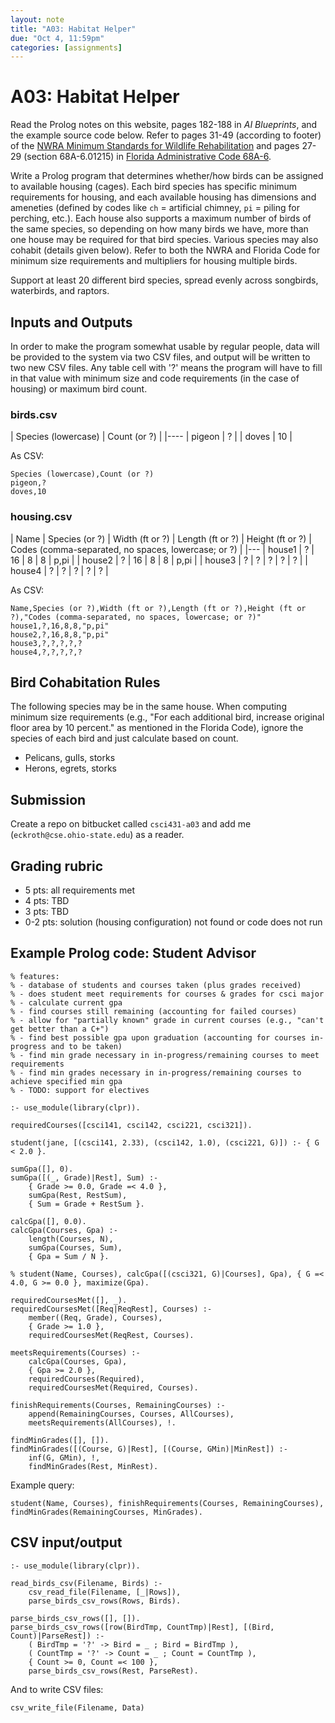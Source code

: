 ```yaml
---
layout: note
title: "A03: Habitat Helper"
due: "Oct 4, 11:59pm"
categories: [assignments]
---
```


# A03: Habitat Helper

Read the Prolog notes on this website, pages 182-188 in *AI Blueprints*, and the example source code below. Refer to pages 31-49 (according to footer) of the [NWRA Minimum Standards for Wildlife Rehabilitation](https://theiwrc.org/wp-content/uploads/2011/05/Standards-4th-Ed-2012-final.pdf) and pages 27-29 (section 68A-6.01215) in [Florida Administrative Code 68A-6](https://www.flrules.org/gateway/readFile.asp?sid=0&tid=0&cno=68A-6&caid=1305249&type=4&file=68A-6.doc).

Write a Prolog program that determines whether/how birds can be assigned to available housing (cages). Each bird species has specific minimum requirements for housing, and each available housing has dimensions and ameneties (defined by codes like `ch` = artificial chimney, `pi` = piling for perching, etc.). Each house also supports a maximum number of birds of the same species, so depending on how many birds we have, more than one house may be required for that bird species. Various species may also cohabit (details given below). Refer to both the NWRA and Florida Code for minimum size requirements and multipliers for housing multiple birds.

Support at least 20 different bird species, spread evenly across songbirds, waterbirds, and raptors.

## Inputs and Outputs

In order to make the program somewhat usable by regular people, data will be provided to the system via two CSV files, and output will be written to two new CSV files. Any table cell with '?' means the program will have to fill in that value with minimum size and code requirements (in the case of housing) or maximum bird count.

### birds.csv

| Species (lowercase) | Count (or ?) |
|----
| pigeon | ? |
| doves | 10 |

As CSV:

```
Species (lowercase),Count (or ?)
pigeon,?
doves,10
```

### housing.csv

| Name | Species (or ?) | Width (ft or ?) | Length (ft or ?) | Height (ft or ?) | Codes (comma-separated, no spaces, lowercase; or ?) |
|---
| house1 | ? | 16 | 8 | 8 | p,pi |
| house2 | ? | 16 | 8 | 8 | p,pi |
| house3 | ? | ? | ? | ? | ? |
| house4 | ? | ? | ? | ? | ? |

As CSV:

```
Name,Species (or ?),Width (ft or ?),Length (ft or ?),Height (ft or ?),"Codes (comma-separated, no spaces, lowercase; or ?)"
house1,?,16,8,8,"p,pi"
house2,?,16,8,8,"p,pi"
house3,?,?,?,?,?
house4,?,?,?,?,?
```

## Bird Cohabitation Rules

The following species may be in the same house. When computing minimum size requirements (e.g., "For each additional bird, increase original floor area by 10 percent." as mentioned in the Florida Code), ignore the species of each bird and just calculate based on count.

- Pelicans, gulls, storks
- Herons, egrets, storks

## Submission

Create a repo on bitbucket called `csci431-a03` and add me (`eckroth@cse.ohio-state.edu`) as a reader.

## Grading rubric

- 5 pts: all requirements met
- 4 pts: TBD
- 3 pts: TBD
- 0-2 pts: solution (housing configuration) not found or code does not run

## Example Prolog code: Student Advisor

```
% features:
% - database of students and courses taken (plus grades received)
% - does student meet requirements for courses & grades for csci major
% - calculate current gpa
% - find courses still remaining (accounting for failed courses)
% - allow for "partially known" grade in current courses (e.g., "can't get better than a C+")
% - find best possible gpa upon graduation (accounting for courses in-progress and to be taken)
% - find min grade necessary in in-progress/remaining courses to meet requirements
% - find min grades necessary in in-progress/remaining courses to achieve specified min gpa
% - TODO: support for electives

:- use_module(library(clpr)).

requiredCourses([csci141, csci142, csci221, csci321]).

student(jane, [(csci141, 2.33), (csci142, 1.0), (csci221, G)]) :- { G < 2.0 }.

sumGpa([], 0).
sumGpa([(_, Grade)|Rest], Sum) :-
    { Grade >= 0.0, Grade =< 4.0 },
    sumGpa(Rest, RestSum),
    { Sum = Grade + RestSum }.

calcGpa([], 0.0).
calcGpa(Courses, Gpa) :-
    length(Courses, N),
    sumGpa(Courses, Sum),
    { Gpa = Sum / N }.

% student(Name, Courses), calcGpa([(csci321, G)|Courses], Gpa), { G =< 4.0, G >= 0.0 }, maximize(Gpa).

requiredCoursesMet([], _).
requiredCoursesMet([Req|ReqRest], Courses) :-
    member((Req, Grade), Courses),
    { Grade >= 1.0 },
    requiredCoursesMet(ReqRest, Courses).

meetsRequirements(Courses) :-
    calcGpa(Courses, Gpa),
    { Gpa >= 2.0 },
    requiredCourses(Required),
    requiredCoursesMet(Required, Courses).

finishRequirements(Courses, RemainingCourses) :-
    append(RemainingCourses, Courses, AllCourses),
    meetsRequirements(AllCourses), !.

findMinGrades([], []).
findMinGrades([(Course, G)|Rest], [(Course, GMin)|MinRest]) :-
    inf(G, GMin), !,
    findMinGrades(Rest, MinRest).
```

Example query:

```
student(Name, Courses), finishRequirements(Courses, RemainingCourses), findMinGrades(RemainingCourses, MinGrades).
```

## CSV input/output

```
:- use_module(library(clpr)).

read_birds_csv(Filename, Birds) :-
    csv_read_file(Filename, [_|Rows]),
    parse_birds_csv_rows(Rows, Birds).

parse_birds_csv_rows([], []).
parse_birds_csv_rows([row(BirdTmp, CountTmp)|Rest], [(Bird, Count)|ParseRest]) :-
    ( BirdTmp = '?' -> Bird = _ ; Bird = BirdTmp ),
    ( CountTmp = '?' -> Count = _ ; Count = CountTmp ),
    { Count >= 0, Count =< 100 },
    parse_birds_csv_rows(Rest, ParseRest).
```

And to write CSV files:


```
csv_write_file(Filename, Data)
```


